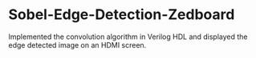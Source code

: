 # Sobel-Edge-Detection-Zedboard
Implemented the convolution algorithm in Verilog HDL and displayed the edge detected image on an HDMI screen.
